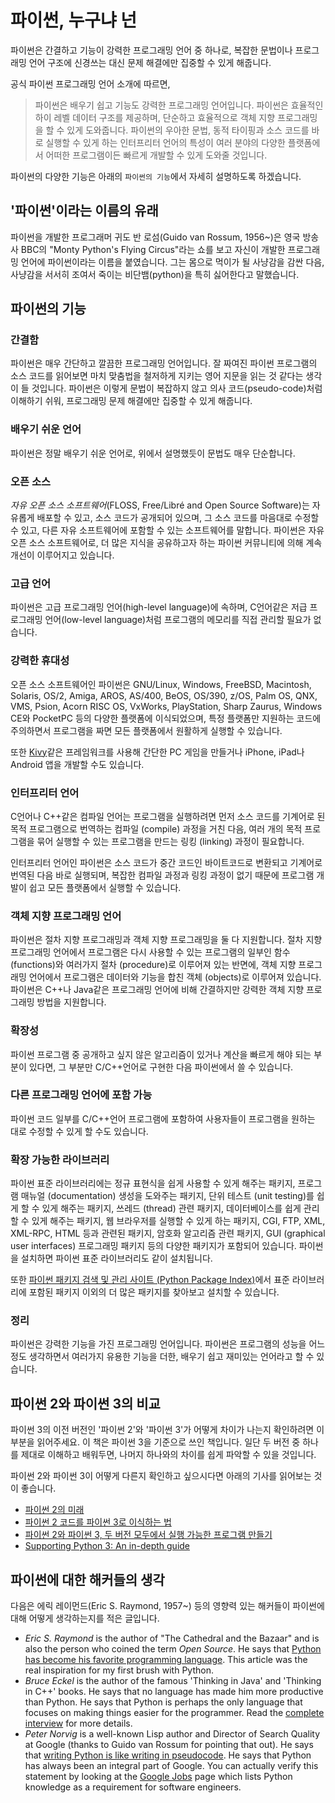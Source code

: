 # 파이썬, 누구냐 넌

파이썬은 간결하고 기능이 강력한 프로그래밍 언어 중 하나로, 복잡한 문법이나 프로그래밍 언어 구조에 신경쓰는 대신 문제 해결에만 집중할 수 있게 해줍니다.

공식 파이썬 프로그래밍 언어 소개에 따르면,

> 파이썬은 배우기 쉽고 기능도 강력한 프로그래밍 언어입니다. 파이썬은 효율적인 하이 레벨 데이터 구조를 제공하며, 단순하고 효율적으로 객체 지향 프로그래밍을 할 수 있게 도와줍니다. 파이썬의 우아한 문법, 동적 타이핑과 소스 코드를 바로 실행할 수 있게 하는 인터프리터 언어의 특성이 여러 분야의 다양한 플랫폼에서 어떠한 프로그램이든 빠르게 개발할 수 있게 도와줄 것입니다.

파이썬의 다양한 기능은 아래의 `파이썬의 기능`에서 자세히 설명하도록 하겠습니다.

## '파이썬'이라는 이름의 유래

파이썬을 개발한 프로그래머 귀도 반 로섬(Guido van Rossum, 1956~)은 영국 방송사 BBC의 "Monty Python's Flying Circus"라는 쇼를 보고 자신이 개발한 프로그래밍 언어에 파이썬이라는 이름을 붙였습니다. 그는 몸으로 먹이가 될 사냥감을 감싼 다음, 사냥감을 서서히 조여서 죽이는 비단뱀(python)을 특히 싫어한다고 말했습니다.

## 파이썬의 기능

### 간결함

<!-- strict english: really formal/correct english with no slang or improper usage -->

파이썬은 매우 간단하고 깔끔한 프로그래밍 언어입니다. 잘 짜여진 파이썬 프로그램의 소스 코드를 읽어보면 마치 맞춤법을 철저하게 지키는 영어 지문을 읽는 것 같다는 생각이 들 것입니다. 파이썬은 이렇게 문법이 복잡하지 않고 의사 코드(pseudo-code)처럼 이해하기 쉬워, 프로그래밍 문제 해결에만 집중할 수 있게 해줍니다.

### 배우기 쉬운 언어

파이썬은 정말 배우기 쉬운 언어로, 위에서 설명했듯이 문법도 매우 단순합니다.

### 오픈 소스

_자유 오픈 소스 소프트웨어_(FLOSS, Free/Libré and Open Source Software)는 자유롭게 배포할 수 있고, 소스 코드가 공개되어 있으며, 그 소스 코드를 마음대로 수정할 수 있고, 다른 자유 소프트웨어에 포함할 수 있는 소프트웨어를 말합니다.
파이썬은 자유 오픈 소스 소프트웨어로, 더 많은 지식을 공유하고자 하는 파이썬 커뮤니티에 의해 계속 개선이 이루어지고 있습니다.

### 고급 언어

파이썬은 고급 프로그래밍 언어(high-level language)에 속하며, C언어같은 저급 프로그래밍 언어(low-level language)처럼 프로그램의 메모리를 직접 관리할 필요가 없습니다.

### 강력한 휴대성

오픈 소스 소프트웨어인 파이썬은 GNU/Linux, Windows, FreeBSD, Macintosh, Solaris, OS/2, Amiga, AROS, AS/400, BeOS, OS/390, z/OS, Palm OS, QNX, VMS, Psion, Acorn RISC OS, VxWorks, PlayStation, Sharp Zaurus, Windows CE와 PocketPC 등의 다양한 플랫폼에 이식되었으며, 특정 플랫폼만 지원하는 코드에 주의하면서 프로그램을 짜면 모든 플랫폼에서 원활하게 실행할 수 있습니다.

또한 [Kivy](http://kivy.org)같은 프레임워크를 사용해 간단한 PC 게임을 만들거나 iPhone, iPad나 Android 앱을 개발할 수도 있습니다.

### 인터프리터 언어

C언어나 C\++같은 컴파일 언어는 프로그램을 실행하려면 먼저 소스 코드를 기계어로 된 목적 프로그램으로 번역하는 컴파일 (compile) 과정을 거친 다음, 여러 개의 목적 프로그램을 묶어 실행할 수 있는 프로그램을 만드는 링킹 (linking) 과정이 필요합니다.

인터프리터 언어인 파이썬은 소스 코드가 중간 코드인 바이트코드로 변환되고 기계어로 번역된 다음 바로 실행되며, 복잡한 컴파일 과정과 링킹 과정이 없기 때문에 프로그램 개발이 쉽고 모든 플랫폼에서 실행할 수 있습니다.

### 객체 지향 프로그래밍 언어

파이썬은 절차 지향 프로그래밍과 객체 지향 프로그래밍을 둘 다 지원합니다. 절차 지향 프로그래밍 언어에서 프로그램은 다시 사용할 수 있는 프로그램의 일부인 함수 (functions)와 여러가지 절차 (procedure)로 이루어져 있는 반면에, 객체 지향 프로그래밍 언어에서 프로그램은 데이터와 기능을 합친 객체 (objects)로 이루어져 있습니다. 파이썬은 C++나 Java같은 프로그래밍 언어에 비해 간결하지만 강력한 객체 지향 프로그래밍 방법을 지원합니다.

### 확장성

파이썬 프로그램 중 공개하고 싶지 않은 알고리즘이 있거나 계산을 빠르게 해야 되는 부분이 있다면, 그 부분만 C/C\++언어로 구현한 다음 파이썬에서 쓸 수 있습니다.

### 다른 프로그래밍 언어에 포함 가능

파이썬 코드 일부를 C/C\++언어 프로그램에 포함하여 사용자들이 프로그램을 원하는 대로 수정할 수 있게 할 수도 있습니다.

### 확장 가능한 라이브러리

파이썬 표준 라이브러리에는 정규 표현식을 쉽게 사용할 수 있게 해주는 패키지, 프로그램 매뉴얼 (documentation) 생성을 도와주는 패키지, 단위 테스트 (unit testing)를 쉽게 할 수 있게 해주는 패키지, 쓰레드 (thread) 관련 패키지, 데이터베이스를 쉽게 관리할 수 있게 해주는 패키지, 웹 브라우저를 실행할 수 있게 하는 패키지, CGI, FTP, XML, XML-RPC, HTML 등과 관련된 패키지, 암호화 알고리즘 관련 패키지, GUI (graphical user interfaces) 프로그래밍 패키지 등의 다양한 패키지가 포함되어 있습니다. 파이썬을 설치하면 파이썬 표준 라이브러리도 같이 설치됩니다.

또한 [파이썬 패키지 검색 및 관리 사이트 (Python Package Index)](http://pypi.python.org/pypi)에서 표준 라이브러리에 포함된 패키지 이외의 더 많은 패키지를 찾아보고 설치할 수 있습니다.

### 정리

파이썬은 강력한 기능을 가진 프로그래밍 언어입니다. 파이썬은 프로그램의 성능을 어느 정도 생각하면서 여러가지 유용한 기능을 더한, 배우기 쉽고 재미있는 언어라고 할 수 있습니다.

## 파이썬 2와 파이썬 3의 비교

파이썬 3의 이전 버전인 '파이썬 2'와 '파이썬 3'가 어떻게 차이가 나는지 확인하려면 이 부분을 읽어주세요. 이 책은 파이썬 3을 기준으로 쓰인 책입니다. 일단 두 버전 중 하나를 제대로 이해하고 배워두면, 나머지 하나와의 차이를 쉽게 파악할 수 있을 것입니다.

파이썬 2와 파이썬 3이 어떻게 다른지 확인하고 싶으시다면 아래의 기사를 읽어보는 것이 좋습니다.

- [파이썬 2의 미래](http://lwn.net/Articles/547191/)
- [파이썬 2 코드를 파이썬 3로 이식하는 법](https://docs.python.org/3/howto/pyporting.html)
- [파이썬 2와 파이썬 3, 두 버전 모두에서 실행 가능한 프로그램 만들기](https://wiki.python.org/moin/PortingToPy3k/BilingualQuickRef)
- [Supporting Python 3: An in-depth guide](http://python3porting.com)

## 파이썬에 대한 해커들의 생각

다음은 에릭 레이먼드(Eric S. Raymond, 1957~) 등의 영향력 있는 해커들이 파이썬에 대해 어떻게 생각하는지를 적은 글입니다.

- _Eric S. Raymond_ is the author of "The Cathedral and the Bazaar" and is also the person who coined the term _Open Source_. He says that [Python has become his favorite programming language](http://www.python.org/about/success/esr/). This article was the real inspiration for my first brush with Python.
- _Bruce Eckel_ is the author of the famous 'Thinking in Java' and 'Thinking in C++' books. He says that no language has made him more productive than Python. He says that Python is perhaps the only language that focuses on making things easier for the programmer. Read the [complete interview](http://www.artima.com/intv/aboutme.html) for more details.
- _Peter Norvig_ is a well-known Lisp author and Director of Search Quality at Google (thanks to Guido van Rossum for pointing that out). He says that [writing Python is like writing in pseudocode](https://news.ycombinator.com/item?id=1803815). He says that Python has always been an integral part of Google. You can actually verify this statement by looking at the [Google Jobs](http://www.google.com/jobs/index.html) page which lists Python knowledge as a requirement for software engineers.
